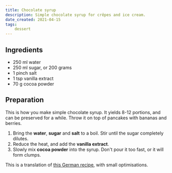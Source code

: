 ```yaml
---
title: Chocolate syrup
description: Simple chocolate syrup for crêpes and ice cream.
date_created: 2021-04-15
tags:
    dessert
---
```


## Ingredients

- 250 ml water
- 250 ml sugar, or 200 grams
- 1 pinch salt
- 1 tsp vanilla extract
- 70 g cocoa powder

## Preparation

This is how you make simple chocolate syrup. It yields 8-12 portions, and can be preserved for a while. Throw it on top of pancakes with bananas and berries.

1. Bring the **water**, **sugar** and **salt** to a boil. Stir until the sugar completely dilutes.
2. Reduce the heat, and add the **vanilla extract**.
3. Slowly mix **cocoa powder** into the syrup. Don't pour it too fast, or it will form clumps.

This is a translation of [this German recipe](https://kaffeeundcupcakes.de/schokoladensirup/), with small optimisations.

